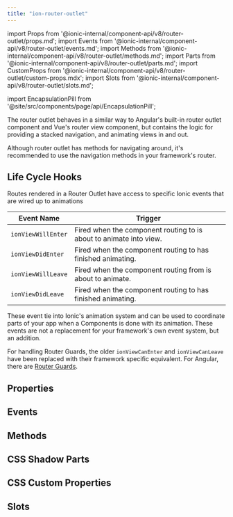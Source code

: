 ```yaml
---
title: "ion-router-outlet"
---
```


import Props from '@ionic-internal/component-api/v8/router-outlet/props.md';
import Events from '@ionic-internal/component-api/v8/router-outlet/events.md';
import Methods from '@ionic-internal/component-api/v8/router-outlet/methods.md';
import Parts from '@ionic-internal/component-api/v8/router-outlet/parts.md';
import CustomProps from '@ionic-internal/component-api/v8/router-outlet/custom-props.mdx';
import Slots from '@ionic-internal/component-api/v8/router-outlet/slots.md';

import EncapsulationPill from '@site/src/components/page/api/EncapsulationPill';

<EncapsulationPill type="shadow" />

The router outlet behaves in a similar way to Angular's built-in router outlet component and Vue's router view component, but contains the logic for providing a stacked navigation, and animating views in and out.

Although router outlet has methods for navigating around, it's recommended to use the navigation methods in your framework's router.

## Life Cycle Hooks

Routes rendered in a Router Outlet have access to specific Ionic events that are wired up to animations

| Event Name         | Trigger                                                            |
| ------------------ | ------------------------------------------------------------------ |
| `ionViewWillEnter` | Fired when the component routing to is about to animate into view. |
| `ionViewDidEnter`  | Fired when the component routing to has finished animating.        |
| `ionViewWillLeave` | Fired when the component routing from is about to animate.         |
| `ionViewDidLeave`  | Fired when the component routing to has finished animating.        |

These event tie into Ionic's animation system and can be used to coordinate parts of your app when a Components is done with its animation. These events are not a replacement for your framework's own event system, but an addition.

For handling Router Guards, the older `ionViewCanEnter` and `ionViewCanLeave` have been replaced with their framework specific equivalent. For Angular, there are [Router Guards](https://angular.io/guide/router#milestone-5-route-guards).

## Properties

<Props />

## Events

<Events />

## Methods

<Methods />

## CSS Shadow Parts

<Parts />

## CSS Custom Properties

<CustomProps />

## Slots

<Slots />
